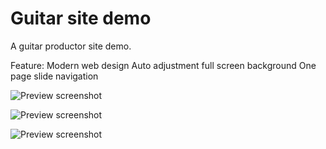 Guitar site demo
=====

A guitar productor site demo.

Feature:
Modern web design
Auto adjustment full screen background
One page slide navigation


![Preview screenshot](https://raw.github.com/zhangxin840/guitarSiteDemo/master/screenshot1.png)

![Preview screenshot](https://raw.github.com/zhangxin840/guitarSiteDemo/master/screenshot2.png)

![Preview screenshot](https://raw.github.com/zhangxin840/guitarSiteDemo/master/screenshot3.png)





